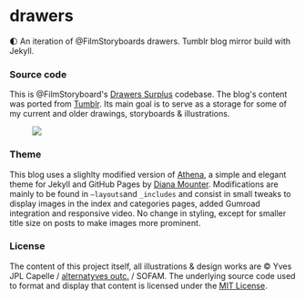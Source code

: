 # drawers
:first_quarter_moon: An iteration of @FilmStoryboards drawers. Tumblr blog mirror build with Jekyll.

### Source code
This is @FilmStoryboard's [Drawers Surplus](https://film-storyboards.be "Drawers Surplus") codebase. The blog's content was ported from [Tumblr](https://film-storyboards.tumblr.com). Its main goal is to serve as a storage for some of my current and older drawings, storyboards & illustrations.

<figure>
<a href="https://film-storyboards.be"><img src="https://film-storyboards.be/images/picture_mrjat5oEsJ1s6ptp7o1_400.gif"/></a>
</figure>

### Theme
This blog uses a slighlty modified version of [Athena](https://github.com/broccolini/athena), a simple and elegant theme for Jekyll and GitHub Pages by [Diana Mounter](http://broccolini.net). Modifications are mainly to be found in `—layouts`and `_includes` and consist in small tweaks to display images in the index and categories pages, added Gumroad integration and responsive video. No change in styling, except for smaller title size on posts to make images more prominent.

### License
The content of this project itself, all illustrations & design works are © Yves JPL Capelle / [alternatyves outc.](https://alternatyves.com) / SOFAM. The underlying source code used to format and display that content is licensed under the [MIT License](https://opensource.org/licenses/MIT).
